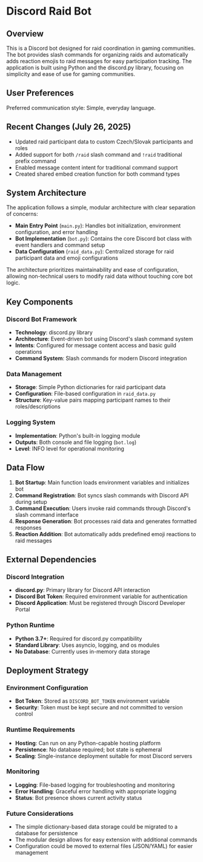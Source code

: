 # Discord Raid Bot

## Overview

This is a Discord bot designed for raid coordination in gaming communities. The bot provides slash commands for organizing raids and automatically adds reaction emojis to raid messages for easy participation tracking. The application is built using Python and the discord.py library, focusing on simplicity and ease of use for gaming communities.

## User Preferences

Preferred communication style: Simple, everyday language.

## Recent Changes (July 26, 2025)

- Updated raid participant data to custom Czech/Slovak participants and roles
- Added support for both `/raid` slash command and `!raid` traditional prefix command
- Enabled message content intent for traditional command support
- Created shared embed creation function for both command types

## System Architecture

The application follows a simple, modular architecture with clear separation of concerns:

- **Main Entry Point** (`main.py`): Handles bot initialization, environment configuration, and error handling
- **Bot Implementation** (`bot.py`): Contains the core Discord bot class with event handlers and command setup
- **Data Configuration** (`raid_data.py`): Centralized storage for raid participant data and emoji configurations

The architecture prioritizes maintainability and ease of configuration, allowing non-technical users to modify raid data without touching core bot logic.

## Key Components

### Discord Bot Framework
- **Technology**: discord.py library
- **Architecture**: Event-driven bot using Discord's slash command system
- **Intents**: Configured for message content access and basic guild operations
- **Command System**: Slash commands for modern Discord integration

### Data Management
- **Storage**: Simple Python dictionaries for raid participant data
- **Configuration**: File-based configuration in `raid_data.py`
- **Structure**: Key-value pairs mapping participant names to their roles/descriptions

### Logging System
- **Implementation**: Python's built-in logging module
- **Outputs**: Both console and file logging (`bot.log`)
- **Level**: INFO level for operational monitoring

## Data Flow

1. **Bot Startup**: Main function loads environment variables and initializes bot
2. **Command Registration**: Bot syncs slash commands with Discord API during setup
3. **Command Execution**: Users invoke raid commands through Discord's slash command interface
4. **Response Generation**: Bot processes raid data and generates formatted responses
5. **Reaction Addition**: Bot automatically adds predefined emoji reactions to raid messages

## External Dependencies

### Discord Integration
- **discord.py**: Primary library for Discord API interaction
- **Discord Bot Token**: Required environment variable for authentication
- **Discord Application**: Must be registered through Discord Developer Portal

### Python Runtime
- **Python 3.7+**: Required for discord.py compatibility
- **Standard Library**: Uses asyncio, logging, and os modules
- **No Database**: Currently uses in-memory data storage

## Deployment Strategy

### Environment Configuration
- **Bot Token**: Stored as `DISCORD_BOT_TOKEN` environment variable
- **Security**: Token must be kept secure and not committed to version control

### Runtime Requirements
- **Hosting**: Can run on any Python-capable hosting platform
- **Persistence**: No database required; bot state is ephemeral
- **Scaling**: Single-instance deployment suitable for most Discord servers

### Monitoring
- **Logging**: File-based logging for troubleshooting and monitoring
- **Error Handling**: Graceful error handling with appropriate logging
- **Status**: Bot presence shows current activity status

### Future Considerations
- The simple dictionary-based data storage could be migrated to a database for persistence
- The modular design allows for easy extension with additional commands
- Configuration could be moved to external files (JSON/YAML) for easier management